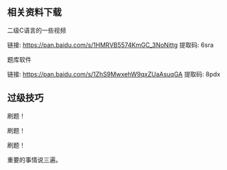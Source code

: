 ## 相关资料下载

二级C语言的一些视频

链接: https://pan.baidu.com/s/1HMRVB5574KmGC_3NoNittg 提取码: 6sra 

题库软件

链接: https://pan.baidu.com/s/1ZhS9MwxehW9qxZUaAsuqGA 提取码: 8pdx 

## 过级技巧

刷题！

刷题！

刷题！

重要的事情说三遍。

